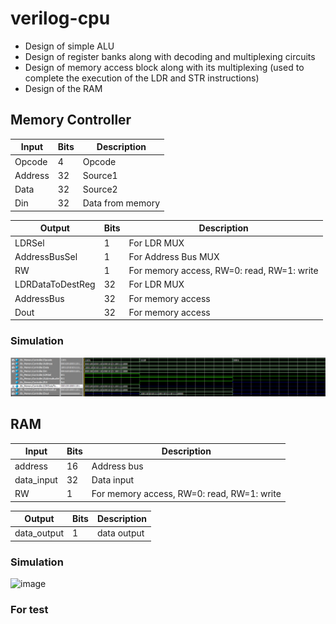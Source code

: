 ﻿# verilog-cpu

- Design of simple ALU
- Design of register banks along with decoding and multiplexing circuits
- Design of memory access block along with its multiplexing (used to complete the execution of the LDR and STR instructions)
- Design of the RAM

## Memory Controller

| Input   | Bits | Description      |
| ------- | ---- | ---------------- |
| Opcode  | 4    | Opcode           |
| Address | 32   | Source1          |
| Data    | 32   | Source2          |
| Din     | 32   | Data from memory |

| Output           | Bits | Description                                |
| ---------------- | ---- | ------------------------------------------ |
| LDRSel           | 1    | For LDR MUX                                |
| AddressBusSel    | 1    | For Address Bus MUX                        |
| RW               | 1    | For memory access, RW=0: read, RW=1: write |
| LDRDataToDestReg | 32   | For LDR MUX                                |
| AddressBus       | 32   | For memory access                          |
| Dout             | 32   | For memory access                          |

### Simulation

![mermoy controller wave](img/memory_controller_wave.png)

## RAM
| Input      | Bits | Description                                |
| ---------- | ---- | ------------------------------------------ |
| address    | 16   | Address bus                                |
| data_input | 32   | Data input                                 |
| RW         | 1    | For memory access, RW=0: read, RW=1: write |

| Output      | Bits | Description |
| ----------- | ---- | ----------- |
| data_output | 1    | data output |

### Simulation

![image](https://github.com/jackeryli/verilog-cpu/assets/35621220/a9060124-c7d6-42d2-bf2c-644987d73c1a)

### For test
